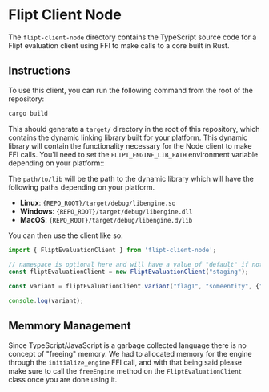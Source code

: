 # Flipt Client Node
The `flipt-client-node` directory contains the TypeScript source code for a Flipt evaluation client using FFI to make calls to a core built in Rust.

## Instructions

To use this client, you can run the following command from the root of the repository:

```bash
cargo build
```

This should generate a `target/` directory in the root of this repository, which contains the dynamic linking library built for your platform. This dynamic library will contain the functionality necessary for the Node client to make FFI calls. You'll need to set the `FLIPT_ENGINE_LIB_PATH` environment variable depending on your platform::

The `path/to/lib` will be the path to the dynamic library which will have the following paths depending on your platform.

- **Linux**: `{REPO_ROOT}/target/debug/libengine.so`
- **Windows**: `{REPO_ROOT}/target/debug/libengine.dll`
- **MacOS**: `{REPO_ROOT}/target/debug/libengine.dylib`

You can then use the client like so:

```typescript
import { FliptEvaluationClient } from 'flipt-client-node';

// namespace is optional here and will have a value of "default" if not specified.
const fliptEvaluationClient = new FliptEvaluationClient("staging");

const variant = fliptEvaluationClient.variant("flag1", "someentity", {"fizz": "buzz"});

console.log(variant);
```

## Memmory Management

Since TypeScript/JavaScript is a garbage collected language there is no concept of "freeing" memory. We had to allocated memory for the engine through the `initialize_engine` FFI call, and with that being said please make sure to call the `freeEngine` method on the `FliptEvaluationClient` class once you are done using it.
